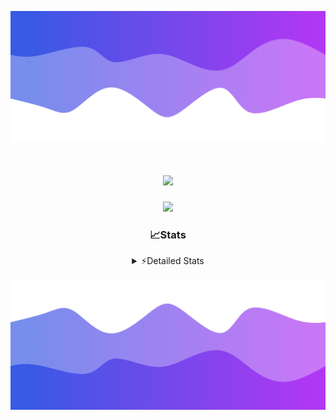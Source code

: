 ![Header](./header.png)
<div align="center">

<h1 align="center">
  <a href="https://git.io/typing-svg">
    <img src="https://readme-typing-svg.herokuapp.com/?lines=Hello,+There!+%F0%9F%91%8B;This+is+chicho.;Owner+on+Ocean;&center=true&size=25">
  </a>
</h1>
  
<p align="center">
  <img src="https://lanyard.cnrad.dev/api/852683595378196480" />
</p>

### 📈Stats
<details>
    <summary> ⚡Detailed Stats</summary>
    <br/>

<!--START_SECTION:waka-->
![Code Time](http://img.shields.io/badge/Code%20Time-1%2C113%20hrs%2019%20mins-blue)

![Profile Views](http://img.shields.io/badge/Profile%20Views-0-blue)

**🐱 My GitHub Data** 

> 📦 189.8 kB Used in GitHub's Storage 
 > 
> 🏆 0 Contributions in the Year 2025
 > 
> 🚫 Not Opted to Hire
 > 
> 📜 15 Public Repositories 
 > 
> 🔑 13 Private Repositories 
 > 
**I'm a Night 🦉** 

```text
🌞 Morning                24 commits          █░░░░░░░░░░░░░░░░░░░░░░░░   04.39 % 
🌆 Daytime                74 commits          ███░░░░░░░░░░░░░░░░░░░░░░   13.53 % 
🌃 Evening                241 commits         ███████████░░░░░░░░░░░░░░   44.06 % 
🌙 Night                  208 commits         ██████████░░░░░░░░░░░░░░░   38.03 % 
```
📅 **I'm Most Productive on Friday** 

```text
Monday                   29 commits          █░░░░░░░░░░░░░░░░░░░░░░░░   05.30 % 
Tuesday                  117 commits         █████░░░░░░░░░░░░░░░░░░░░   21.39 % 
Wednesday                85 commits          ████░░░░░░░░░░░░░░░░░░░░░   15.54 % 
Thursday                 75 commits          ███░░░░░░░░░░░░░░░░░░░░░░   13.71 % 
Friday                   129 commits         ██████░░░░░░░░░░░░░░░░░░░   23.58 % 
Saturday                 62 commits          ███░░░░░░░░░░░░░░░░░░░░░░   11.33 % 
Sunday                   50 commits          ██░░░░░░░░░░░░░░░░░░░░░░░   09.14 % 
```


📊 **This Week I Spent My Time On** 

```text
🕑︎ Time Zone: America/Argentina/Buenos_Aires

💬 Programming Languages: 
TypeScript               7 hrs 30 mins       ███████████████████░░░░░░   77.42 % 
HTML                     50 mins             ██░░░░░░░░░░░░░░░░░░░░░░░   08.75 % 
Python                   38 mins             ██░░░░░░░░░░░░░░░░░░░░░░░   06.59 % 
JSON                     21 mins             █░░░░░░░░░░░░░░░░░░░░░░░░   03.67 % 
JavaScript               8 mins              ░░░░░░░░░░░░░░░░░░░░░░░░░   01.51 % 

🔥 Editors: 
Cursor                   9 hrs 42 mins       █████████████████████████   100.00 % 

🐱‍💻 Projects: 
ocean-backend            6 hrs 46 mins       █████████████████░░░░░░░░   69.82 % 
front-electro-patagonia-m2 hrs 55 mins       ████████░░░░░░░░░░░░░░░░░   30.18 % 

💻 Operating System: 
Windows                  9 hrs 42 mins       █████████████████████████   100.00 % 
Mac                      0 secs              ░░░░░░░░░░░░░░░░░░░░░░░░░   00.00 % 
```

**I Mostly Code in JavaScript** 

```text
JavaScript               10 repos            ███████░░░░░░░░░░░░░░░░░░   27.78 % 
HTML                     7 repos             █████░░░░░░░░░░░░░░░░░░░░   19.44 % 
TypeScript               4 repos             ███░░░░░░░░░░░░░░░░░░░░░░   11.11 % 
Astro                    2 repos             █░░░░░░░░░░░░░░░░░░░░░░░░   05.56 % 
SCSS                     1 repo              █░░░░░░░░░░░░░░░░░░░░░░░░   02.78 % 
```




 Last Updated on 09/03/2025 01:05:36 UTC
<!--END_SECTION:waka-->
</details>

![Footer](./footer.png)
